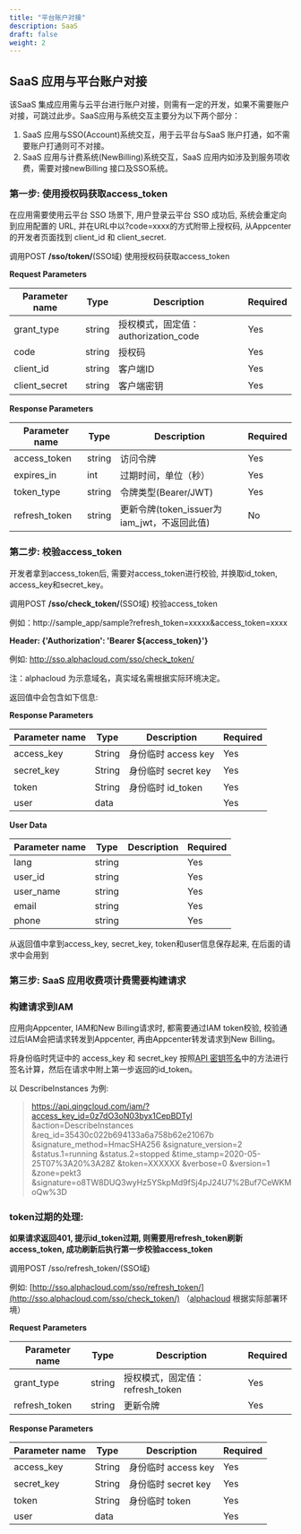 ```yaml
---
title: "平台账户对接"
description: SaaS
draft: false
weight: 2
---
```

## SaaS 应用与平台账户对接

该SaaS 集成应用需与云平台进行账户对接，则需有一定的开发，如果不需要账户对接，可跳过此步。SaaS应用与系统交互主要分为以下两个部分：

1. SaaS 应用与SSO(Account)系统交互，用于云平台与SaaS 账户打通，如不需要账户打通则可不对接。
2. SaaS 应用与计费系统(NewBilling)系统交互，SaaS 应用内如涉及到服务项收费，需要对接newBilling 接口及SSO系统。

### 第一步: 使用授权码获取access_token

在应用需要使用云平台 SSO 场景下, 用户登录云平台 SSO 成功后, 系统会重定向到应用配置的 URL, 并在URL中以?code=xxxx的方式附带上授权码, 从Appcenter的开发者页面找到 client_id 和 client_secret. 

调用POST **/sso/token/**(SSO域) 使用授权码获取access_token

**Request Parameters**

| **Parameter name** | **Type** | **Description**     | **Required** |
| ------------------ | -------- | ------------------- | ------------ |
| grant_type         | string   | 授权模式，固定值：authorization_code | Yes |
| code               | string   | 授权码 | Yes |
| client_id | string | 客户端ID | Yes |
| client_secret | string | 客户端密钥 | Yes |


**Response Parameters**

| **Parameter name** | **Type** | **Description**     | **Required** |
| ------------------ | -------- | ------------------- | ------------ |
| access_token | string | 访问令牌 | Yes |
| expires_in | int | 过期时间，单位（秒） | Yes |
| token_type | string | 令牌类型(Bearer/JWT) | Yes |
| refresh_token | string | 更新令牌(token_issuer为iam_jwt，不返回此值) | No |


### 第二步: 校验access_token

开发者拿到access_token后, 需要对access_token进行校验, 并换取id_token, access_key和secret_key。

调用POST **/sso/check_token/**(SSO域) 校验access_token

例如：http://sample_app/sample?refresh_token=xxxxx&access_token=xxxx

**Header: {'Authorization': 'Bearer ${access_token}'}** 

例如: http://sso.alphacloud.com/sso/check_token/

注：alphacloud 为示意域名，真实域名需根据实际环境决定。

返回值中会包含如下信息:

**Response Parameters**

| **Parameter name** | **Type** | **Description**     | **Required** |
| ------------------ | -------- | ------------------- | ------------ |
| access_key         | String   | 身份临时 access key | Yes          |
| secret_key         | String   | 身份临时 secret key | Yes          |
| token              | String   | 身份临时 id_token   | Yes          |
| user               | data     |                     | Yes          |

**User Data**

| **Parameter name** | **Type** | **Description** | **Required** |
| ------------------ | -------- | --------------- | ------------ |
| lang               | string   |                 | Yes          |
| user_id            | string   |                 | Yes          |
| user_name          | string   |                 | Yes          |
| email              | string   |                 | Yes          |
| phone              | string   |                 | Yes          |

从返回值中拿到access_key, secret_key, token和user信息保存起来, 在后面的请求中会用到

### 第三步: SaaS 应用收费项计费需要构建请求

### 构建请求到IAM

应用向Appcenter, IAM和New Billing请求时, 都需要通过IAM token校验, 校验通过后IAM会把请求转发到Appcenter, 再由Appcenter转发请求到New Billing。

将身份临时凭证中的 access_key 和 secret_key 按照[API 密钥签名](https://docs.qingcloud.com/product/api/common/signature#api-密钥签名)中的方法进行签名计算，然后在请求中附上第一步返回的id_token。

以 DescribeInstances 为例:

>https://api.qingcloud.com/iam/?access_key_id=0z7dO3oN03byx1CepBDTyl
&action=DescribeInstances
&req_id=35430c022b694133a6a758b62e21067b
&signature_method=HmacSHA256
&signature_version=2
&status.1=running
&status.2=stopped
&time_stamp=2020-05-25T07%3A20%3A28Z
&token=XXXXXX
&verbose=0
&version=1
&zone=pekt3
&signature=o8TW8DUQ3wyHz5YSkpMd9fSj4pJ24U7%2Buf7CeWKMoQw%3D

###  token过期的处理:

**如果请求返回401, 提示id_token过期, 则需要用refresh_token刷新access_token, 成功刷新后执行第一步校验access_token**

调用POST /sso/refresh_token/(SSO域)

例如: [http://sso.alphacloud.com/sso/refresh_token/](http://sso.alphacloud.com/sso/check_token/) （[alphacloud](http://sso.alphacloud.com/sso/check_token/) 根据实际部署环境）

**Request Parameters**

| **Parameter name** | **Type** | **Description**                 | **Required** |
| ------------------ | -------- | ------------------------------- | ------------ |
| grant_type         | string   | 授权模式，固定值：refresh_token | Yes          |
| refresh_token      | string   | 更新令牌                        | Yes          |

**Response Parameters**

| **Parameter name** | **Type** | **Description**     | **Required** |
| ------------------ | -------- | ------------------- | ------------ |
| access_key         | String   | 身份临时 access key | Yes          |
| secret_key         | String   | 身份临时 secret key | Yes          |
| token              | String   | 身份临时 token      | Yes          |
| user               | data     |                     | Yes          |

